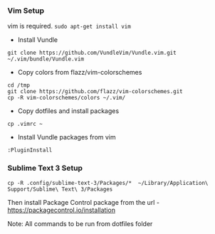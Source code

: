 ### Vim Setup ###

vim is required. `sudo apt-get install vim`

- Install Vundle

```
git clone https://github.com/VundleVim/Vundle.vim.git ~/.vim/bundle/Vundle.vim
```

- Copy colors from flazz/vim-colorschemes

```
cd /tmp
git clone https://github.com/flazz/vim-colorschemes.git
cp -R vim-colorschemes/colors ~/.vim/
```

- Copy dotfiles and install packages

`cp .vimrc ~`

- Install Vundle packages from vim

`:PluginInstall`



### Sublime Text 3 Setup ###

`cp -R .config/sublime-text-3/Packages/*  ~/Library/Application\ Support/Sublime\ Text\ 3/Packages `

Then install Package Control package from the url - https://packagecontrol.io/installation

Note: All commands to be run from dotfiles folder

